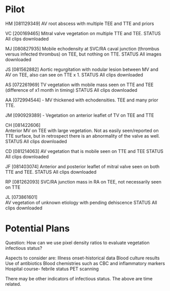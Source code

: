 # Pilot

HM [081129349] 
AV root abscess with multiple TEE and TTE and priors

VC [200169465] 
Mitral valve vegetation on multiple TTE and TEE.
STATUS 		All clips downloaded

MJ [080827935]
Mobile echodensity at SVC/RA caval junction (thrombus versus infected thrombus) on TEE, but nothing on TTE.
STATUS 		All images downloaded

JS [081562882]
Aortic regurgitation with nodular lesion between MV and AV on TEE, also can see on TTE x 1.
STATUS 		All clips downloaded

AS [072261969]
TV vegetation with mobile mass seen on TTE and TEE (difference of x1 month in timing)
STATUS 		All clips downloaded

AA [072994544] - MV thickened with echodensities. TEE and many prior TTE.

JM [090929389] - Vegetation on anterior leaflet of TV on TEE and TTE

CH [081422606] 		
Anterior MV on TEE with large vegetation. Not as easily seen/reported on TTE surface, but in retrospect there is an abnormality of the valve as well.
STATUS 		All clips downloaded

CD [081214063]
AV vegetation that is mobile seen on TTE and TEE
STATUS 		All clips downloaded

JF [081403074]
Anterior and posterior leaflet of mitral valve seen on both TTE and TEE.
STATUS 		All clips downloaded

RP [081262093]
SVC/RA junction mass in RA on TEE, not necessarily seen on TTE

JL [073861601] 	
AV vegetation of unknown etiology with pending dehiscence
STATUS 		All clips downloaded

# Potential Plans

Question: How can we use pixel density ratios to evaluate vegetation infectious status?

Aspects to consider are:
Illness onset-historical data
Blood culture results
Use of antibiotics
Blood chemistries such as CBC and inflammatory markers
Hospital course- febrile status
PET scanning

There may be other indicators of infectious status. The above are time related.


